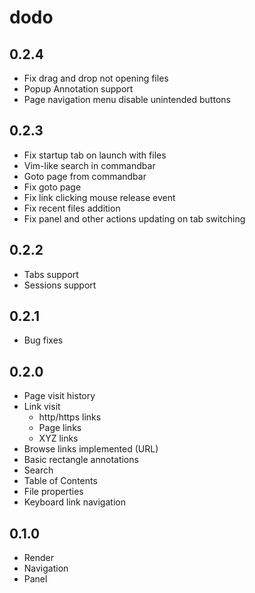 # dodo

## 0.2.4

- Fix drag and drop not opening files
- Popup Annotation support
- Page navigation menu disable unintended buttons

## 0.2.3

- Fix startup tab on launch with files
- Vim-like search in commandbar
- Goto page from commandbar
- Fix goto page
- Fix link clicking mouse release event
- Fix recent files addition
- Fix panel and other actions updating on tab switching

## 0.2.2

- Tabs support
- Sessions support

## 0.2.1

- Bug fixes

## 0.2.0

- Page visit history
- Link visit
    - http/https links
    - Page links
    - XYZ links
- Browse links implemented (URL)
- Basic rectangle annotations
- Search
- Table of Contents
- File properties
- Keyboard link navigation


## 0.1.0

- Render
- Navigation
- Panel
